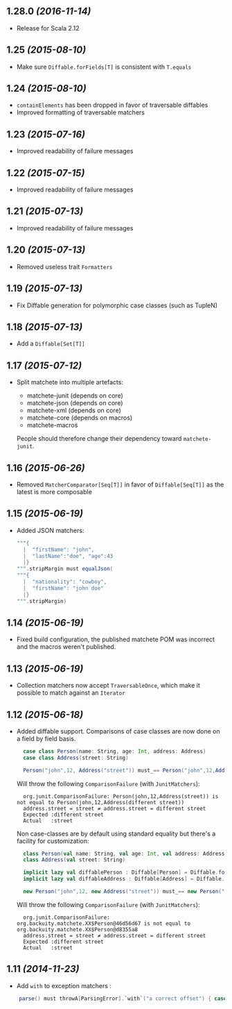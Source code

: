 ## 1.28.0 _(2016-11-14)_

* Release for Scala 2.12

## 1.25 _(2015-08-10)_

* Make sure `Diffable.forFields[T]` is consistent with `T.equals` 

## 1.24 _(2015-08-10)_

* `containElements` has been dropped in favor of traversable diffables
* Improved formatting of traversable matchers

## 1.23 _(2015-07-16)_

* Improved readability of failure messages

## 1.22 _(2015-07-15)_

* Improved readability of failure messages

## 1.21 _(2015-07-13)_

* Improved readability of failure messages

## 1.20 _(2015-07-13)_

* Removed useless trait `Formatters`

## 1.19 _(2015-07-13)_

* Fix Diffable generation for polymorphic case classes (such as TupleN)

## 1.18 _(2015-07-13)_

* Add a `Diffable[Set[T]]`

## 1.17 _(2015-07-12)_

* Split matchete into multiple artefacts:

  - matchete-junit (depends on core)
  - matchete-json (depends on core)
  - matchete-xml (depends on core)
  - matchete-core (depends on macros)
  - matchete-macros

  People should therefore change their dependency toward `matchete-junit`.

## 1.16 _(2015-06-26)_

* Removed `MatcherComparator[Seq[T]]` in favor of `Diffable[Seq[T]]` as the latest is more composable 

## 1.15 _(2015-06-19)_

* Added JSON matchers:

  ```scala
  """{
    |  "firstName": "john",
    |  "lastName":"doe", "age":43
    |}
  """.stripMargin must equalJson(
  """{
    |  "nationality": "cowboy",
    |  "firstName": "john doe"
    |}
  """.stripMargin)
  ```

## 1.14 _(2015-06-19)_

* Fixed build configuration, the published matchete POM was incorrect and the macros weren't published.

## 1.13 _(2015-06-19)_

* Collection matchers now accept `TraversableOnce`, which make it possible to match against an `Iterator`

## 1.12 _(2015-06-18)_

* Added diffable support. Comparisons of case classes are now done on a field by field basis. 
  ```scala
    case class Person(name: String, age: Int, address: Address)
    case class Address(street: String)
  
    Person("john",12, Address("street")) must_== Person("john",12,Address("different street"))    
  ```
  Will throw the following `ComparisonFailure` (with `JunitMatchers`):
  ```
    org.junit.ComparisonFailure: Person(john,12,Address(street)) is not equal to Person(john,12,Address(different street))
    address.street = street ≠ address.street = different street 
    Expected :different street
    Actual   :street
  ```  

  Non case-classes are by default using standard equality but there's a facility for customization:
  ```scala
    class Person(val name: String, val age: Int, val address: Address)
    class Address(val street: String)
  
    implicit lazy val diffablePerson : Diffable[Person] = Diffable.forFields(_.name, _.age, _.address)
    implicit lazy val diffableAddress : Diffable[Address] = Diffable.forFields(_.street)

    new Person("john",12, new Address("street")) must_== new Person("john",12,new Address("different street"))
  ```
  Will throw the following `ComparisonFailure` (with `JunitMatchers`):
  ```
    org.junit.ComparisonFailure: org.backuity.matchete.XX$Person@46d56d67 is not equal to org.backuity.matchete.XX$Person@d8355a8
    address.street = street ≠ address.street = different street 
    Expected :different street
    Actual   :street
  ```  

## 1.11 _(2014-11-23)_

* Add `with` to exception matchers :
```scala
    parse() must throwA[ParsingError].`with`("a correct offset") { case ParsingError(msg,offset) => offset must_== 3 }
```
